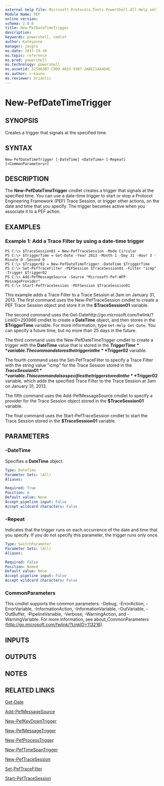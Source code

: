 ```yaml
---
external help file: Microsoft.Protocols.Tools.PowerShell.dll-Help.xml
Module Name: PEF
online version: 
schema: 2.0.0
title: New-PefDateTimeTrigger
description: 
keywords: powershell, cmdlet
author: Kateyanne
manager: jasgro
ms.date: 2017-10-30
ms.topic: reference
ms.prod: powershell
ms.technology: powershell
ms.assetid: 325863B7-C9D9-4053-93B7-2ABE21AA4D4E
ms.author: v-kaunu
ms.reviewer: brianlic
---
```


# New-PefDateTimeTrigger

## SYNOPSIS
Creates a trigger that signals at the specified time.

## SYNTAX

```
New-PefDateTimeTrigger [-DateTime] <DateTime> [-Repeat] [<CommonParameters>]
```

## DESCRIPTION
The **New-PefDateTimeTrigger** cmdlet creates a trigger that signals at the specified time.
You can use a date-time trigger to start or stop a Protocol Engineering Framework (PEF) Trace Session, or trigger other actions, on the date and time that you specify.
The trigger becomes active when you associate it to a PEF action.

## EXAMPLES

### Example 1: Add a Trace Filter by using a date-time trigger
```
PS C:\> $TraceSession01 = New-PefTraceSession -Mode Circular
PS C:\> $TriggerTime = Get-Date -Year 2013 -Month 1 -Day 31 -Hour 3 -Minute 0 -Second 0
PS C:\> $Trigger02 = New-PefDateTimeTrigger -DateTime $TriggerTime 
PS C:\> Set-PefTraceFilter -PEFSession $TraceSession01 -Filter "icmp" -Trigger $Trigger02
PS C:\> Add-PefMessageSource -Source "Microsoft-Pef-WFP-MessageProvider"
PS C:\> Start-PefTraceSession -PEFSession $TraceSession01
```

This example adds a Trace Filter to a Trace Session at 3am on January 31, 2013.
The first command uses the New-PefTraceSession cmdlet to create a PEF Trace Session object and store it in the **$TraceSession01** variable.

The second command uses the Get-Datehttp://go.microsoft.com/fwlink/?LinkID=293966 cmdlet to create a **DateTime** object, and then stores in the **$TriggerTime** variable.
For more information, type `Get-Help Get-Date`.
You can specify a future time, but no more than 25 days in the future.

The third command uses the New-PefDateTimeTrigger cmdlet to create a trigger with the **DateTime** value that is stored in the **$TriggerTime** variable.
The command stores the trigger in the **$Trigger02** variable.

The fourth command uses the Set-PefTraceFilter to specify a Trace Filter with the string value "icmp" for the Trace Session stored in the **$TraceSession01** variable.
This command also specifies the trigger stored in the **$Trigger02** variable, which adds the specified Trace Filter to the Trace Session at 3am on January 31, 2013.

The fifth command uses the Add-PefMessageSource cmdlet to specify a provider for the Trace Session object stored in the **$TraceSession01** variable.

The final command uses the Start-PefTraceSession cmdlet to start the Trace Session stored in the **$TraceSession01** variable.

## PARAMETERS

### -DateTime
Specifies a **DateTime** object.

```yaml
Type: DateTime
Parameter Sets: (All)
Aliases: 

Required: True
Position: 0
Default value: None
Accept pipeline input: False
Accept wildcard characters: False
```

### -Repeat
Indicates that the trigger runs on each occurrence of the date and time that you specify.
If you do not specify this parameter, the trigger runs only once.

```yaml
Type: SwitchParameter
Parameter Sets: (All)
Aliases: 

Required: False
Position: Named
Default value: None
Accept pipeline input: False
Accept wildcard characters: False
```

### CommonParameters
This cmdlet supports the common parameters: -Debug, -ErrorAction, -ErrorVariable, -InformationAction, -InformationVariable, -OutVariable, -OutBuffer, -PipelineVariable, -Verbose, -WarningAction, and -WarningVariable. For more information, see about_CommonParameters (http://go.microsoft.com/fwlink/?LinkID=113216).

## INPUTS

## OUTPUTS

## NOTES

## RELATED LINKS

[Get-Date](http://go.microsoft.com/fwlink/?LinkID=293966)

[Add-PefMessageSource](./Add-PefMessageSource.md)

[New-PefKeyDownTrigger](./New-PefKeyDownTrigger.md)

[New-PefMessageTrigger](./New-PefMessageTrigger.md)

[New-PefProcessTrigger](./New-PefProcessTrigger.md)

[New-PefTimeSpanTrigger](./New-PefTimeSpanTrigger.md)

[New-PefTraceSession](./New-PefTraceSession.md)

[Set-PefTraceFilter](./Set-PefTraceFilter.md)

[Start-PefTraceSession](./Start-PefTraceSession.md)

